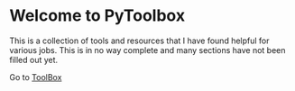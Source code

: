 # Welcome to PyToolbox

This is a collection of tools and resources that I have found helpful for various jobs. 
This is in no way complete and many sections have not been filled out yet.

Go to [ToolBox]


[ToolBox]: site/data/eda/
